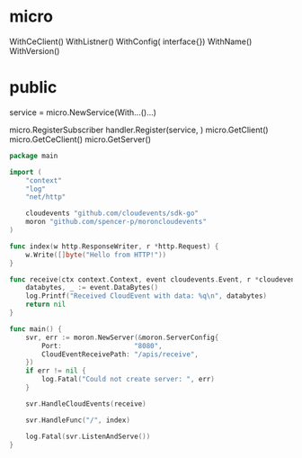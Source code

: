 # micro

WithCeClient()
WithListner()
WithConfig( interface{})
WithName()
WithVersion()

# public 
service = micro.NewService(With...()...)

micro.RegisterSubscriber
handler.Register(service,  )
micro.GetClient()
micro.GetCeClient()
micro.GetServer()

```go
package main

import (
	"context"
	"log"
	"net/http"

	cloudevents "github.com/cloudevents/sdk-go"
	moron "github.com/spencer-p/moroncloudevents"
)

func index(w http.ResponseWriter, r *http.Request) {
	w.Write([]byte("Hello from HTTP!"))
}

func receive(ctx context.Context, event cloudevents.Event, r *cloudevents.EventResponse) error {
	databytes, _ := event.DataBytes()
	log.Printf("Received CloudEvent with data: %q\n", databytes)
	return nil
}

func main() {
	svr, err := moron.NewServer(&moron.ServerConfig{
		Port:                  "8080",
		CloudEventReceivePath: "/apis/receive",
	})
	if err != nil {
		log.Fatal("Could not create server: ", err)
	}

	svr.HandleCloudEvents(receive)

	svr.HandleFunc("/", index)

	log.Fatal(svr.ListenAndServe())
}
```
